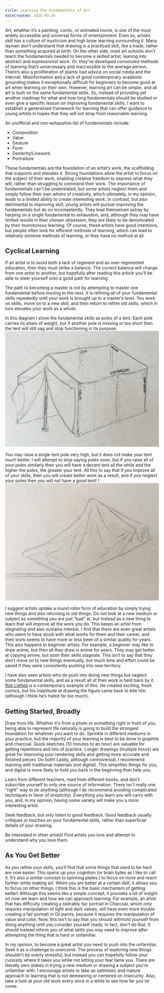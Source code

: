 ```yaml
---
title: Learning the Fundamentals of Art
dateCreated: 2025-05-26
---
```

Art, whether it’s a painting, comic, or animated movie, is one of the most widely accessible and universal forms of entertainment. Even so, artistic skill has a culture of mysticism and high brow learning surrounding it. Many laymen don’t understand that drawing is a practiced skill, like a trade, rather than something acquired at birth. On the other side, most art schools don’t teach the fundamentals needed to become a skilled artist, leaning into abstract and expressionist work. Or, they’ve developed convoluted methods of learning that’s unnecessary and inaccessible to the average person. There’s also a proliferation of plainly bad advice on social media and the internet. Misinformation and a lack of good contemporary academic grounding makes it exceptionally difficult for beginners to become good at art when learning on their own. However, learning art can be simple, and all art is built on the same fundamental skills. So, instead of providing yet another roadmap for what and how long fundamentals should be studied or even give a specific lesson on improving fundamental skills, I want to establish a generalized framework for learning that can offer guidance to young artists in hopes that they will not stray from reasonable learning.

An unofficial and non-exhaustive list of fundamentals include:
* Composition
* Value
* Gesture
* Form
* Dexterity/Linework
* Portraiture

These fundamentals are the foundation of an artist’s work, the scaffolding that supports and elevates it. Strong foundations allow the artist to focus on the subject of their work, enabling creative freedom to express what they will, rather than struggling to command their work. The importance of fundamentals can’t be understated, but some artists neglect them and simply follow their own whims of creativity, which ultimately, in my opinion, leads to a limited ability to create interesting work. In contrast, but also detrimental to improving skill, young artists will pursue improving the fundamentals but do so incompetently. They lead themselves astray by harping on a single fundamental to exhaustion, and, although they may have limited results in their chosen obsession, they are likely to be demotivated by their monotonous learning. Of course, these artists have good intentions, but people often look for efficient methods of learning, which can lead to relatively extreme methods of learning, or they have no method at all. 

## Cyclical Learning
If an artist is to avoid both a lack of regiment and an over regimented education, then they must strike a balance. The correct balance will change from one artist to another, but hopefully after reading this article you’ll be able to steer yourself onto a good path for learning

The path to becoming a master is not by attempting to master one fundamental before moving to the next. It is refining all of your fundamental skills repeatedly until your work is brought up to a master’s level. You work on skills, move on to a new skill, and then return to refine old skills, which in turn elevates your work as a whole.

In this diagram I show the fundamental skills as poles of a tent. Each pole carries its share of weight, but if another pole is missing or too short then the tent will still sag and stop functioning in its purpose. 
![Good tent](../../assets/IMG_1939.jpeg)

You may raise a single tent pole very high, but it does not make your tent much better. I will attempt to stop saying poles soon, but if you raise all of your poles similarly then you will have a decent tent all the while and the higher the poles, the greater your tent. All this to say that if you improve all of your skills, then you will create better work as a result, and if you neglect your poles then you will not have a good tent!
!
![Bad tent](../../assets/IMG_1938.jpeg)

I suggest artists uptake a round robin form of education by simply trying new things and also returning to old things. Do not look at a new medium or subject as something you are just “bad” at, but instead as a new thing to learn that will improve all the work you do. This keeps an artist from stagnating and also sustains interest. I find that there are even great artists who seem to have stuck with what works for them and their career, and their work seems to have more or less been of a similar quality for years. This also happens to beginner artists. For example, a beginner may like to draw anime, but then all they draw is anime for years. They may get better at copying anime,  but soon their skills stagnate. This isn’t to say that they don’t move on to new things eventually, but much time and effort could be saved if they were consistently pushing into new territory.

I have also seen artists who do push into doing new things but neglect some fundamental skills, and as a result all of their work is held back by it. [Rob Liefeld](https://www.youtube.com/watch?v=jRMTCQgEVuM) is a contemporary example of this. He created exciting, fresh comics, but his ineptitude at drawing the figure came back to bite him (although I think he’s hated far too much).

## Getting Started, Broadly
Draw from life. Whether it's from a photo or something right in front of you, being able to represent life naturally is going to build the strongest foundation for whatever you want to do. Sprinkle in different mediums in your practice, but the majority of your learning is best to be done in graphite and charcoal. Quick sketches (10 minutes to an hour) are valuable for getting repetitions and lots of practice. Longer drawings (multiple hours) are great for improving your rendering skills and getting more accurate and finished pieces. Do both! Lastly, although controversial, I recommend learning with traditional materials (not digital). This simplifies things for you, and digital is more likely to hold you back in the beginning than help you.

Learn from different teachers, read from different books, and don’t subscribe yourself to only one source of information. There isn't really one "right" way to do anything (although I do recommend avoiding complicated techniques in favor of simplicity). Everything you learn you will carry with you, and, in my opinion, having some variety will make you a more interesting artist.

Seek feedback, but only listen to good feedback. Good feedback usually critiques or touches on your fundamental skills, rather than superficial details of your drawing.

Be interested in other artists! Find artists you love and attempt to understand why you love them.

## As You Get Better
As you refine your skills, you’ll find that some things that used to be hard are now easier. This opens up your cognition (or brain bytes as I like to call it. It’s also a similar concept to spinning plates.) to focus on more and reach further while making art. When you are better at a certain skill, it allows you to focus on other things. I think this is the basic mechanism of getting better! Although this seems like a simple concept, it provides a lot of insight on how we learn and how we can approach learning. For example, an artist that has difficulty creating a tolerably fair portrait in Charcoal, which only requires manipulation of light and dark values, will have even more trouble creating a fair portrait in Oil paints, because it requires the manipulation of value *and* color. Now, this isn’t to say that you should withhold yourself from doing anything until you consider yourself ready. In fact, don't do that. It should instead inform you of what skills you may need to improve *after* attempting the thing that is hard or unfamiliar.

In my opinion, to become a great artist you need to push into the unfamiliar. Seek it as a challenge to overcome. The process of exploring new things shouldn’t be overly stressful, but instead you can hopefully follow your curiosity where it takes you while not letting your fear tame you. There are literally zero stakes in trying a new medium or drawing a subject you’re unfamiliar with. I encourage artists to take an optimistic and mature approach to learning that is not demeaning or centered on insecurity. Also, take a look at your old work every once in a while to see how far you’ve come.